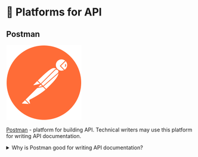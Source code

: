 # 🔗 Platforms for API

## Postman

![](<../.gitbook/assets/image (12).png>)

[Postman](https://www.postman.com/) - platform for building API. Technical writers may use this platform for writing API documentation.&#x20;

<details>

<summary>Why is Postman good for writing API documentation?</summary>

* Free
* Supports Markdown for beautifying content
* Existing templates for testing API

</details>
